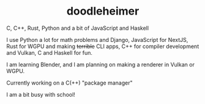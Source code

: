 <h1 align="center">doodleheimer</h1>
C, C++, Rust, Python and a bit of JavaScript and Haskell

I use Python a lot for math problems and Django, JavaScript for NextJS, Rust for WGPU and making ~~terrible~~ CLI apps, C++ for compiler development and Vulkan, C and Haskell for fun.

I am learning Blender, and I am planning on making a renderer in Vulkan or WGPU.

Currently working on a C(++) "package manager"

I am a bit busy with school!

